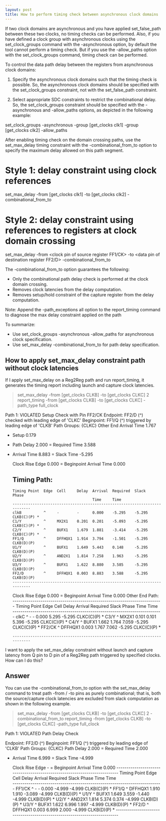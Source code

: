 ```yaml
---
layout: post
title: How to perform timing check between asynchronous clock domains
---
```


If two clock domains are asynchronous and you have applied set_false_path between these two clocks, no timing checks can be performed. Also, if you have defined a clock group with asynchronous clocks using the set_clock_groups command​ with the -asynchronous option, by default the tool cannot perform a timing check. But if you use the -allow_paths option with the set_clock_groups command, timing check can be performed.

To control the data path delay between the registers from asynchronous clock domains:

1. Specify the asynchronous clock domains such that the timing check is possible. So, the asynchronous clock domains should be specified with the set_clock_groups constraint, not with the set_false_path constraint.

2. Select appropriate SDC constraints to restrict the combinational delay. So, the set_clock_groups constraint should be specified with the -asynchronous and -allow_paths options, as depicted in the following example:

set_clock_groups -asynchronous -group [get_clocks clk1] -group [get_clocks clk2] -allow_paths

After enabling timing check on the domain crossing paths, use the set_max_delay timing constraint with the -combinational_from_to option to specify the maximum delay allowed on this path segment.

# Style 1: delay constraint using clock references
set_max_delay <maximum delay value> -from [get_clocks clk1] -to [get_clocks clk2] -combinational_from_to

# Style 2: delay constraint using references to registers at clock domain crossing
set_max_delay <maximum delay value> -from <clock pin of source register FF1/CK> -to <data pin of destination register FF2/D> -combinational_from_to

The -combinational_from_to option guarantees the following:

- Only the combinational path delay check is performed at the clock domain crossing.
- Removes clock latencies from the delay computation.
- Removes setup/hold constraint of the capture register from the delay computation.

Note: Append the -path_exceptions all option to the report_timing command to diagnose the max delay constraint applied on the path

To summarize:

- Use set_clock_groups -asynchronous -allow_paths for asynchronous clock specification.
- Use set_max_delay -combinational_from_to for path delay specification.

## How to apply set_max_delay constraint path without clock latencies
If I apply set_max_delay on a Reg2Reg path and run report_timing, it generates the timing report including launch and capture clock latencies.

> set_max_delay -from [get_clocks CLKB] -to [get_clocks CLKC] 2
> report_timing -from [get_clocks CLKB] -to [get_clocks CLKC] -path_type full_clock

Path 1: VIOLATED Setup Check with Pin FF2/CK
Endpoint:   FF2/D (^) checked with  leading edge of 'CLKC'
Beginpoint: FF1/Q (^) triggered by  leading edge of 'CLKB'
Path Groups: {CLKC}
Other End Arrival Time          1.767
- Setup                         0.179
+ Path Delay                    2.000
= Required Time                 3.588
- Arrival Time                  8.883
= Slack Time                   -5.295

    Clock Rise Edge                      0.000
     = Beginpoint Arrival Time            0.000

  Timing Path:
     ---------------------------------------------------------------------------
      Timing Point  Edge  Cell     Delay  Arrival  Required  Slack   Phase
                                          Time     Time               
      ---------------------------------------------------------------------------
      clkB          ^     -        -      0.000    -5.295    -5.295  CLKB(C)(P) *
      C1/Y          ^     MX2X1    0.201  0.201    -5.093    -5.295  CLKB(C)(P) *
      C2/Y          ^     BUFX1    1.679  1.881    -3.414    -5.295  CLKB(C)(P) *
      FF1/Q         ^     DFFHQX1  1.914  3.794    -1.501    -5.295  CLKB(D)(P)  
      U1/Y          ^     BUFX1    1.649  5.443    0.148     -5.295  CLKB(D)(P)  
      U2/Y          ^     AND2X1   1.814  7.258    1.963     -5.295  CLKB(D)(P)  
      U3/Y          ^     BUFX1    1.622  8.880    3.585     -5.295  CLKB(D)(P)  
      FF2/D         ^     DFFHQX1  0.003  8.883    3.588     -5.295  CLKB(D)(P)  
      ---------------------------------------------------------------------------

     Clock Rise Edge                      0.000
     = Beginpoint Arrival Time            0.000
     Other End Path:
      ---------------------------------------------------------------------------
      Timing Point  Edge  Cell     Delay  Arrival  Required  Slack   Phase
                                          Time     Time               
      ---------------------------------------------------------------------------
      clkC          ^     -        -      0.000    5.295     -5.295  CLKC(C)(P) *
      C3/Y          ^     MX2X1    0.101  0.101    5.396     -5.295  CLKC(C)(P) *
      C4/Y          ^     BUFX1    1.662  1.764    7.059     -5.295  CLKC(C)(P) *
      FF2/CK        ^     DFFHQX1  0.003  1.767    7.062     -5.295  CLKC(C)(P) *

      ---------------------------------------------------------------------------

I want to apply the set_max_delay constraint without launch and capture latency from Q pin to D pin of a Reg2Reg path triggered by specified clocks. How can I do this?

## Answer
You can use the -combinational_from_to option with the set_max_delay command to treat path -from / -to pins as purely combinational; that is, both the source/capture clock latencies are excluded from slack computation as shown in the following example.

> set_max_delay -from [get_clocks CLKB] -to [get_clocks CLKC] 2 -combinational_from_to
> report_timing -from [get_clocks CLKB] -to [get_clocks CLKC] -path_type full_clock

Path 1: VIOLATED Path Delay Check

Endpoint:   FF2/D (^)
Beginpoint: FF1/Q (^) triggered by  leading edge of 'CLKB'
Path Groups: {CLKC}
Path Delay                      2.000
= Required Time                 2.000
- Arrival Time                  6.999
= Slack Time                   -4.999

     Clock Rise Edge                  -
     = Beginpoint Arrival Time       0.000
      ---------------------------------------------------------------------------
      Timing Point  Edge  Cell     Delay  Arrival  Required  Slack   Phase
                                          Time     Time               
      ---------------------------------------------------------------------------
      FF1/CK        ^     -        -      0.000    -4.999    -4.999  CLKB(C)(P) *
      FF1/Q         ^     DFFHQX1  1.910  1.910    -3.089    -4.999  CLKB(D)(P) *
      U1/Y          ^     BUFX1    1.649  3.559    -1.440    -4.999  CLKB(D)(P) *
      U2/Y          ^     AND2X1   1.814  5.374    0.374     -4.999  CLKB(D)(P) *
      U3/Y          ^     BUFX1    1.622  6.996    1.997     -4.999  CLKB(D)(P) *
      FF2/D         ^     DFFHQX1  0.003  6.999    2.000     -4.999  CLKB(D)(P) *
      ---------------------------------------------------------------------------

